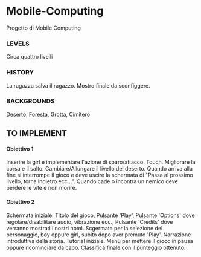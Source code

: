 # Mobile-Computing
Progetto di Mobile Computing

### LEVELS
Circa quattro livelli

### HISTORY
La ragazza salva il ragazzo. 
Mostro finale da sconfiggere.

### BACKGROUNDS
Deserto, Foresta, Grotta, Cimitero


## TO IMPLEMENT
#### Obiettivo 1
Inserire la girl e implementare l'azione di sparo/attacco.
Touch.
Migliorare la corsa e il salto.
Cambiare/Allungare il livello del deserto.
Quando arriva alla fine si interrompe il gioco e deve uscire la schermata di "Passa al prossimo livello, torna indietro ecc...".
Quando cade o incontra un nemico deve perdere le vite e non morire.
#### Obiettivo 2
Schermata iniziale: Titolo del gioco, Pulsante 'Play', Pulsante 'Options' dove regolare/disabilitare audio, vibrazione ecc., Pulsante 'Credits' dove verranno mostrati i nostri nomi.
Scgermata per la selezione del personaggio, boy oppure girl, subito dopo aver premuto 'Play'.
Narrazione introduttiva della storia.
Tutorial iniziale.
Menù per mettere il gioco in pausa oppure ricominciare da capo.
Classifica finale con il punteggio ottenuto.
